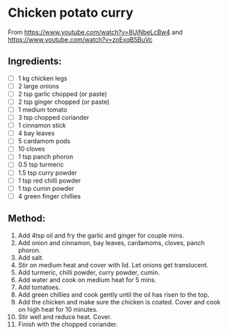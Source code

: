 # Chicken potato curry
From https://www.youtube.com/watch?v=8UjNbeLcBw4 and https://www.youtube.com/watch?v=zoExqB5BuVc


## Ingredients:
- [ ] 1 kg chicken legs
- [ ] 2 large onions
- [ ] 2 tsp garlic chopped (or paste)
- [ ] 2 tsp ginger chopped (or paste)
- [ ] 1 medium tomato
- [ ] 3 tsp chopped coriander
- [ ] 1 cinnamon stick
- [ ] 4 bay leaves
- [ ] 5 cardamom pods
- [ ] 10 cloves
- [ ] 1 tsp panch phoron
- [ ] 0.5 tsp turmeric
- [ ] 1.5 tsp curry powder
- [ ] 1 tsp red chilli powder
- [ ] 1 tsp cumin powder
- [ ] 4 green finger chillies

## Method:
1. Add 4tsp oil and fry the garlic and ginger for couple mins.
2. Add onion and cinnamon, bay leaves,  cardamoms, cloves, panch phoron.
3. Add salt.
4. Stir on medium heat and cover with lid. Let onions get translucent.
5. Add turmeric, chilli powder, curry powder, cumin.
6. Add water and cook on medium heat for 5 mins.
7. Add tomatoes.
8. Add green chillies and cook gently until the oil has risen to the top.
9. Add the chicken and make sure the chicken is coated. Cover and cook on high heat for 10 minutes.
10. Stir well and reduce heat. Cover.
11. Finish with the chopped coriander.
